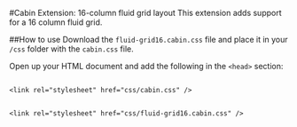 #Cabin Extension: 16-column fluid grid layout
This extension adds support for a 16 column fluid grid.

##How to use
Download the <code>fluid-grid16.cabin.css</code> file and place it in your <code>/css</code> folder with the <code>cabin.css</code> file.

Open up your HTML document and add the following in the <code>&lt;head&gt;</code> section:

<code>
&lt;link rel="stylesheet" href="css/cabin.css" /&gt;
<br />
&lt;link rel="stylesheet" href="css/fluid-grid16.cabin.css" /&gt;
</code>